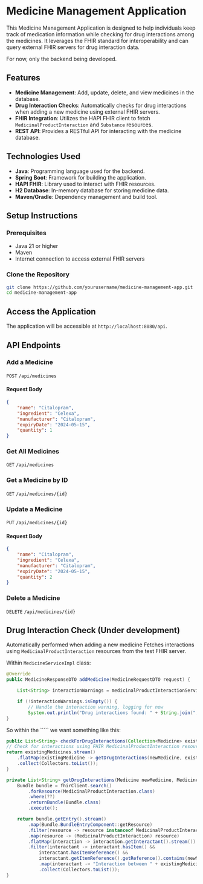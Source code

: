 # Medicine Management Application

This Medicine Management Application is designed to help individuals keep track of medication information while checking for drug interactions among the medicines. It leverages the FHIR standard for interoperability and can query external FHIR servers for drug interaction data.

For now, only the backend being developed.

## Features

- **Medicine Management**: Add, update, delete, and view medicines in the database.
- **Drug Interaction Checks**: Automatically checks for drug interactions when adding a new medicine using external FHIR servers.
- **FHIR Integration**: Utilizes the HAPI FHIR client to fetch `MedicinalProductInteraction` and `Substance` resources.
- **REST API**: Provides a RESTful API for interacting with the medicine database.

## Technologies Used

- **Java**: Programming language used for the backend.
- **Spring Boot**: Framework for building the application.
- **HAPI FHIR**: Library used to interact with FHIR resources.
- **H2 Database**: In-memory database for storing medicine data.
- **Maven/Gradle**: Dependency management and build tool.

## Setup Instructions

### Prerequisites

- Java 21 or higher
- Maven
- Internet connection to access external FHIR servers

### Clone the Repository

```bash
git clone https://github.com/yourusername/medicine-management-app.git
cd medicine-management-app
```

## Access the Application

The application will be accessible at ```http://localhost:8080/api```.

## API Endpoints
### Add a Medicine
```POST``` ```/api/medicines```

#### Request Body
```json
{
    "name": "Citalopram",
    "ingredient": "Celexa",
    "manufacturer": "Citalopram",
    "expiryDate": "2024-05-15",
    "quantity": 1
}
```

### Get All Medicines

```GET``` ```/api/medicines```

### Get a Medicine by ID

```GET``` ```/api/medicines/{id}```

### Update a Medicine

```PUT``` ```/api/medicines/{id}```

#### Request Body
```json
{
    "name": "Citalopram",
    "ingredient": "Celexa",
    "manufacturer": "Citalopram",
    "expiryDate": "2024-05-15",
    "quantity": 2
}
```

### Delete a Medicine

```DELETE``` ```/api/medicines/{id}```

## Drug Interaction Check (Under development)
Automatically performed when adding a new medicine
Fetches interactions using ```MedicinalProductInteraction``` resources from the test FHIR server.

Within ```MedicineServiceImpl``` class:

```java
@Override
public MedicineResponseDTO addMedicine(MedicineRequestDTO request) {

    List<String> interactionWarnings = medicinalProductInteractionService.checkForDrugInteractions(medicineRepository.findAll(), Medicine.fromRequestDTO(request));

    if (!interactionWarnings.isEmpty()) {
        // Handle the interaction warning, logging for now
        System.out.println("Drug interactions found: " + String.join(", ", interactionWarnings));
}
```

So within the ````` we want something like this:

```java
public List<String> checkForDrugInteractions(Collection<Medicine> existingMedicines, Medicine newMedicine) {
// Check for interactions using FHIR MedicinalProductInteraction resource
return existingMedicines.stream()
    .flatMap(existingMedicine -> getDrugInteractions(newMedicine, existingMedicine).stream())
    .collect(Collectors.toList());
}

private List<String> getDrugInteractions(Medicine newMedicine, Medicine existingMedicine) {
    Bundle bundle = fhirClient.search()
        .forResource(MedicinalProductInteraction.class)
        .where(??)
        .returnBundle(Bundle.class)
        .execute();

    return bundle.getEntry().stream()
        .map(Bundle.BundleEntryComponent::getResource)
        .filter(resource -> resource instanceof MedicinalProductInteraction)
        .map(resource -> (MedicinalProductInteraction) resource)
        .flatMap(interaction -> interaction.getInteractant().stream())
        .filter(interactant -> interactant.hasItem() &&
            interactant.hasItemReference() &&
            interactant.getItemReference().getReference().contains(newMedicine.getName()))
            .map(interactant -> "Interaction between " + existingMedicine.getName() + " and " + newMedicine.getName())
            .collect(Collectors.toList());
}
```
